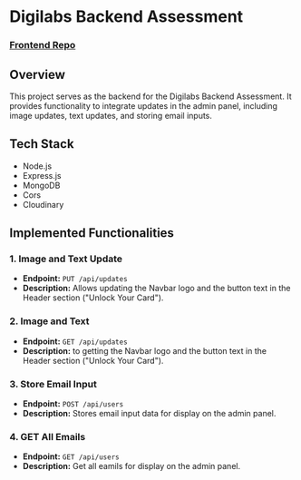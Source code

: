 # Digilabs Backend Assessment

### [Frontend Repo](https://github.com/piyushkumarg/digilabs-next-assesment)

## Overview

This project serves as the backend for the Digilabs Backend Assessment. It provides functionality to integrate updates in the admin panel, including image updates, text updates, and storing email inputs.

## Tech Stack

- Node.js
- Express.js
- MongoDB 
- Cors
- Cloudinary


## Implemented Functionalities

### 1. Image and Text Update

- **Endpoint:** `PUT /api/updates`
- **Description:** Allows updating the Navbar logo and the button text in the Header section ("Unlock Your Card").

### 2. Image and Text 

- **Endpoint:** `GET /api/updates`
- **Description:** to getting the Navbar logo and the button text in the Header section ("Unlock Your Card").

### 3. Store Email Input

- **Endpoint:** `POST /api/users`
- **Description:** Stores email input data for display on the admin panel.

### 4. GET All Emails

- **Endpoint:** `GET /api/users`
- **Description:** Get all eamils for display on the admin panel.


